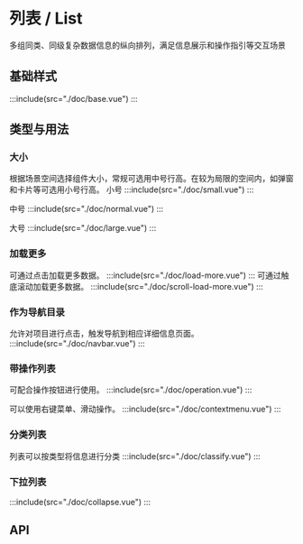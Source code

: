 <style lang="scss">
.mtd-list {
  text-align: left;
}
.demo-content {
  display: flex;
  align-items: center;
  position: relative;
}
.demo-content-avatar {
  width: 28px;
  height: 28px;
  border-radius: 50%;

  &-small {
    width: 20px;
    height: 20px;
  }

  &-large {
    width: 36px;
    height: 36px;
  }
}

.demo-content-username {
  margin-left: 10px;
}

.demo-more {
    text-align: center;
    margin: 9px 0;
    cursor: pointer;
    color: #4E73FF;
}
.demo-content-title {
  font-weight:500;
  color: #464646;
}
.demo-content-description {
  font-size: 12px;
  color: #ADADAD;
}
.demo-content-main {
  flex: 1 0;
  margin-left: 16px;
}
.demo-extra {
  font-size: 12px;
  color: #ADADAD;
  position: absolute;
  right: 0;
  top: 0;
}
.demo-small {
  font-size: 12px;
}
.demo-normal {
  font-size: 14px;
}
.demo-large {
  font-size: 16px;
}
.demo-editable {
  color: rgba(0,0,0,0.9);
  cursor: pointer;
}
</style>
# 列表 / List
多组同类、同级复杂数据信息的纵向排列，满足信息展示和操作指引等交互场景

## 基础样式
:::include(src="./doc/base.vue")
:::

## 类型与用法
### 大小 <design-tag></design-tag>
根据场景空间选择组件大小，常规可选用中号行高。在较为局限的空间内，如弹窗和卡片等可选用小号行高。
小号
:::include(src="./doc/small.vue")
:::

中号
:::include(src="./doc/normal.vue")
:::

大号
:::include(src="./doc/large.vue")
:::

### 加载更多
可通过点击加载更多数据。
:::include(src="./doc/load-more.vue")
:::
可通过触底滚动加载更多数据。
:::include(src="./doc/scroll-load-more.vue")
:::

### 作为导航目录
允许对项目进行点击，触发导航到相应详细信息页面。
:::include(src="./doc/navbar.vue")
:::

### 带操作列表
可配合操作按钮进行使用。
:::include(src="./doc/operation.vue")
:::

可以使用右键菜单、滑动操作。
:::include(src="./doc/contextmenu.vue")
:::

### 分类列表
列表可以按类型将信息进行分类
:::include(src="./doc/classify.vue")
:::

### 下拉列表
:::include(src="./doc/collapse.vue")
:::

## API
<api-doc name="List" :doc="require('./api.json')"></api-doc>
<api-doc name="ListItem" :doc="require('./../list-item/api.json')"></api-doc>
<api-doc name="ListItemGroup" :doc="require('./../list-item-group/api.json')"></api-doc>
